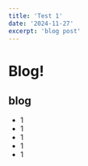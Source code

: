 ```yaml
---
title: 'Test 1'
date: '2024-11-27'
excerpt: 'blog post'
---
```


# Blog!

##  blog

- 1
- 1
- 1
- 1
- 1
